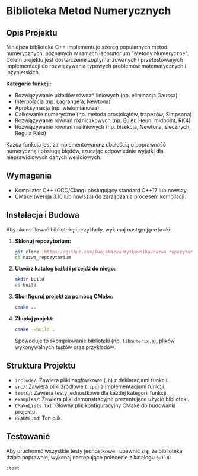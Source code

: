 # Biblioteka Metod Numerycznych

## Opis Projektu
Niniejsza biblioteka C++ implementuje szereg popularnych metod numerycznych, poznanych w ramach laboratorium "Metody Numeryczne". Celem projektu jest dostarczenie zoptymalizowanych i przetestowanych implementacji do rozwiązywania typowych problemów matematycznych i inżynierskich.

**Kategorie funkcji:**
- Rozwiązywanie układów równań liniowych (np. eliminacja Gaussa)
- Interpolacja (np. Lagrange'a, Newtona)
- Aproksymacja (np. wielomianowa)
- Całkowanie numeryczne (np. metoda prostokątów, trapezów, Simpsona)
- Rozwiązywanie równań różniczkowych (np. Euler, Heun, midpoint, RK4)
- Rozwiązywanie równań nieliniowych (np. bisekcja, Newtona, siecznych, Regula Falsi)

Każda funkcja jest zaimplementowana z dbałością o poprawność numeryczną i obsługę błędów, rzucając odpowiednie wyjątki dla nieprawidłowych danych wejściowych.

## Wymagania
- Kompilator C++ (GCC/Clang) obsługujący standard C++17 lub nowszy.
- CMake (wersja 3.10 lub nowsza) do zarządzania procesem kompilacji.

## Instalacja i Budowa
Aby skompilować bibliotekę i przykłady, wykonaj następujące kroki:

1.  **Sklonuj repozytorium:**
    ```bash
    git clone [https://github.com/TwojaNazwaUzytkownika/nazwa_repozytorium.git](https://github.com/tatmer/biblioteka_numeryczna.git)
    cd nazwa_repozytorium

2.  **Utwórz katalog `build` i przejdź do niego:**
    ```bash
    mkdir build
    cd build
    ```

3.  **Skonfiguruj projekt za pomocą CMake:**
    ```bash
    cmake ..
    ```

4.  **Zbuduj projekt:**
    ```bash
    cmake --build .
    ```
    Spowoduje to skompilowanie biblioteki (np. `libnumerix.a`), plików wykonywalnych testów oraz przykładów.

## Struktura Projektu
- `include/`: Zawiera pliki nagłówkowe (`.h`) z deklaracjami funkcji.
- `src/`: Zawiera pliki źródłowe (`.cpp`) z implementacjami funkcji.
- `tests/`: Zawiera testy jednostkowe dla każdej kategorii funkcji.
- `examples/`: Zawiera pliki demonstracyjne prezentujące użycie biblioteki.
- `CMakeLists.txt`: Główny plik konfiguracyjny CMake do budowania projektu.
- `README.md`: Ten plik.

## Testowanie
Aby uruchomić wszystkie testy jednostkowe i upewnić się, że biblioteka działa poprawnie, wykonaj następujące polecenie z katalogu `build`:
```bash
ctest